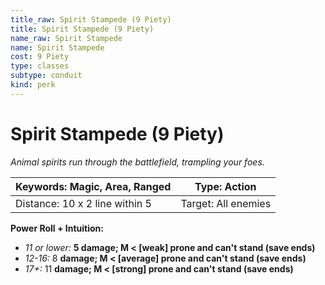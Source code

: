 ```yaml
---
title_raw: Spirit Stampede (9 Piety)
title: Spirit Stampede (9 Piety)
name_raw: Spirit Stampede
name: Spirit Stampede
cost: 9 Piety
type: classes
subtype: conduit
kind: perk
---
```


# Spirit Stampede (9 Piety)

*Animal spirits run through the battlefield, trampling your foes.*

| Keywords: Magic, Area, Ranged  | Type: Action        |
| ------------------------------ | ------------------- |
| Distance: 10 x 2 line within 5 | Target: All enemies |

**Power Roll + Intuition:**

- *11 or lower:* **5 damage; M \< \[weak\] prone and can't stand (save ends)**
- *12-16:* 8 **damage; M \< \[average\] prone and can't stand (save ends)**
- *17+:* 11 **damage; M \< \[strong\] prone and can't stand (save ends)**
